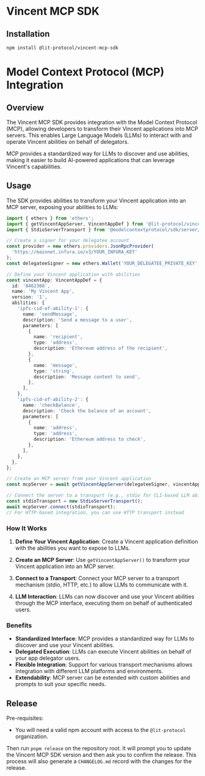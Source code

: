 # Vincent MCP SDK

## Installation

```
npm install @lit-protocol/vincent-mcp-sdk
```

# Model Context Protocol (MCP) Integration

## Overview

The Vincent MCP SDK provides integration with the Model Context Protocol (MCP), allowing developers to transform their Vincent applications into MCP servers. This enables Large Language Models (LLMs) to interact with and operate Vincent abilities on behalf of delegators.

MCP provides a standardized way for LLMs to discover and use abilities, making it easier to build AI-powered applications that can leverage Vincent's capabilities.

## Usage

The SDK provides abilities to transform your Vincent application into an MCP server, exposing your abilities to LLMs:

```typescript
import { ethers } from 'ethers';
import { getVincentAppServer, VincentAppDef } from '@lit-protocol/vincent-mcp-sdk';
import { StdioServerTransport } from '@modelcontextprotocol/sdk/server/stdio.js';

// Create a signer for your delegatee account
const provider = new ethers.providers.JsonRpcProvider(
  'https://mainnet.infura.io/v3/YOUR_INFURA_KEY'
);
const delegateeSigner = new ethers.Wallet('YOUR_DELEGATEE_PRIVATE_KEY', provider);

// Define your Vincent application with abilities
const vincentApp: VincentAppDef = {
  id: '8462368',
  name: 'My Vincent App',
  version: '1',
  abilities: {
    'ipfs-cid-of-ability-1': {
      name: 'sendMessage',
      description: 'Send a message to a user',
      parameters: [
        {
          name: 'recipient',
          type: 'address',
          description: 'Ethereum address of the recipient',
        },
        {
          name: 'message',
          type: 'string',
          description: 'Message content to send',
        },
      ],
    },
    'ipfs-cid-of-ability-2': {
      name: 'checkBalance',
      description: 'Check the balance of an account',
      parameters: [
        {
          name: 'address',
          type: 'address',
          description: 'Ethereum address to check',
        },
      ],
    },
  },
};

// Create an MCP server from your Vincent application
const mcpServer = await getVincentAppServer(delegateeSigner, vincentApp);

// Connect the server to a transport (e.g., stdio for CLI-based LLM abilities)
const stdioTransport = new StdioServerTransport();
await mcpServer.connect(stdioTransport);
// For HTTP-based integration, you can use HTTP transport instead
```

### How It Works

1. **Define Your Vincent Application**: Create a Vincent application definition with the abilities you want to expose to LLMs.

2. **Create an MCP Server**: Use `getVincentAppServer()` to transform your Vincent application into an MCP server.

3. **Connect to a Transport**: Connect your MCP server to a transport mechanism (stdio, HTTP, etc.) to allow LLMs to communicate with it.

4. **LLM Interaction**: LLMs can now discover and use your Vincent abilities through the MCP interface, executing them on behalf of authenticated users.

### Benefits

- **Standardized Interface**: MCP provides a standardized way for LLMs to discover and use your Vincent abilities.
- **Delegated Execution**: LLMs can execute Vincent abilities on behalf of your app delegator users.
- **Flexible Integration**: Support for various transport mechanisms allows integration with different LLM platforms and environments.
- **Extendability**: MCP server can be extended with custom abilities and prompts to suit your specific needs.

## Release

Pre-requisites:

- You will need a valid npm account with access to the `@lit-protocol` organization.

Then run `pnpm release` on the repository root. It will prompt you to update the Vincent MCP SDK version and then ask you to confirm the release.
This process will also generate a `CHANGELOG.md` record with the changes for the release.
